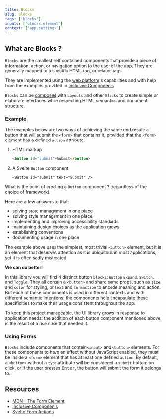 ```yaml
---
title: Blocks
slug: blocks
tags: ['blocks']
inputs: ['blocks.element']
context: ['app.settings']
---
```


## What are Blocks ?

`Blocks` are the smallest self contained components that provide a piece of information, action, or navigation option to the user of the app.
They are generally mapped to a specific HTML tag, or related tags.

They are implemented using the [web platform](https://developer.mozilla.org/en-US/docs/Web)'s capabilities and with help from the examples provided in [Inclusive Components](https://inclusive-components.design/).

`Blocks` can be [composed](https://cube.fyi/composition.html) with `Layouts` and other `Blocks` to create simple or elaborate interfaces while respecting HTML semantics and document structure.

### Example

The examples below are two ways of achieving the same end result: a button that will submit the `<form>` that contains it, provided that the `<form>` element has a defined `action` attribute.

1. HTML markup

   ```html
   <button id="submit">Submit</button>
   ```

1. A Svelte `Button` component

   ```svelte
   <Button id="submit" text="Submit" />
   ```

What is the point of creating a `Button` component ? (regardless of the choice of framework)

Here are a few answers to that:

- solving state management in one place
- solving style management in one place
- implementing and improving accessibility standards
- maintaining design choices as the application grows
- establishing conventions
- documenting usage in one place

The example above uses the simplest, most trivial `<button>` element, but it is an element that deserves attention as it is ubiquitous in most applications, yet it is often sadly mistreated.

**We can do better!**

In this library you will find 4 distinct button `blocks`: `Button` `Expand`, `Switch`, and `Toggle`. They all contain a `<button>` and share some props, such as `size` and `color` for styling, or `text` and `formaction` to encode meaning and action. But each of these components is used in different contexts and with different semantic intentions: the components help encapsulate these specificities to make their usage consistent throughout the app.

To keep this project manageable, the UI library grows in response to application needs: the addition of each button component mentioned above is the result of a use case that needed it.

### Using Forms

`Blocks` include components that contain`<input>` and `<button>` elements.
For these components to have an effect without JavaScript enabled, they must be inside a `<form>` element that has at least one defined `action`.
By default, a `<button>` without a `type` attribute will be considered a `submit` button: on click, or if the user presses <kbd>Enter</kbd>, the button will submit the form it belongs to.

## Resources

- [MDN - The Form Element](https://developer.mozilla.org/en-US/docs/Web/HTML/Element/form)
- [Inclusive Components](https://inclusive-components.design/)
- [Svelte Form Actions](https://kit.svelte.dev/docs/form-actions)
